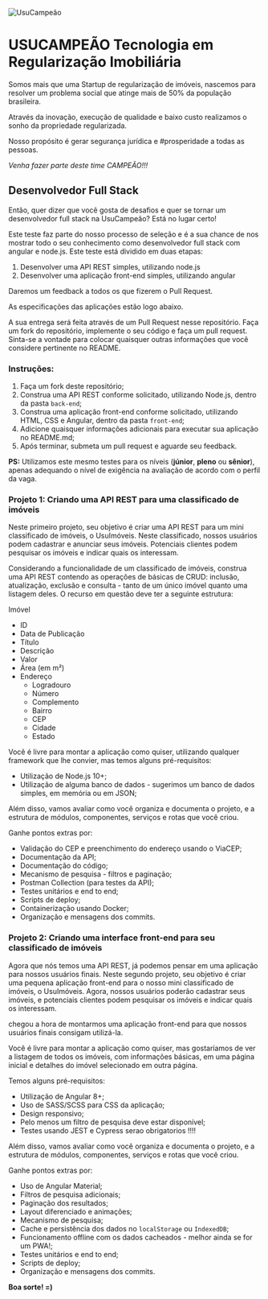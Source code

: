 ![UsuCampeão](logo.png)

# USUCAMPEÃO Tecnologia em Regularização Imobiliária

Somos mais que uma Startup de regularização de imóveis, nascemos para resolver um problema social que atinge mais de 50% da população brasileira.

Através da inovação, execução de qualidade e baixo custo realizamos o sonho da propriedade regularizada.

Nosso propósito é gerar segurança jurídica e #prosperidade a todas as pessoas.

*Venha fazer parte deste time CAMPEÃO!!!*

## Desenvolvedor Full Stack

Então, quer dizer que você gosta de desafios e quer se tornar um desenvolvedor full stack na UsuCampeão? Está no lugar certo!

Este teste faz parte do nosso processo de seleção e é a sua chance de nos mostrar todo o seu conhecimento como desenvolvedor full stack com angular e node.js. Este teste está dividido em duas etapas:

1. Desenvolver uma API REST simples, utilizando node.js
1. Desenvolver uma aplicação front-end simples, utilizando angular

Daremos um feedback a todos os que fizerem o Pull Request.

As especificações das aplicações estão logo abaixo.

A sua entrega será feita através de um Pull Request nesse repositório. Faça um fork do repositório, implemente o seu código e faça um pull request. Sinta-se a vontade para colocar quaisquer outras informações que você considere pertinente no README.

### Instruções:

1. Faça um fork deste repositório;
2. Construa uma API REST conforme solicitado, utilizando Node.js, dentro da pasta ```back-end```;
3. Construa uma aplicação front-end conforme solicitado, utilizando HTML, CSS e Angular, dentro da pasta ```front-end```;
4. Adicione quaisquer informações adicionais para executar sua aplicação no README.md;
5. Após terminar, submeta um pull request e aguarde seu feedback.

**PS:** Utilizamos este mesmo testes para os níveis (**júnior**, **pleno** ou **sênior**), apenas adequando o nível de exigência na avaliação de acordo com o perfil da vaga.

### Projeto 1: Criando uma API REST para uma classificado de imóveis

Neste primeiro projeto, seu objetivo é criar uma API REST para um mini classificado de imóveis, o UsuImóveis. Neste classificado, nossos usuários podem cadastrar e anunciar seus imóveis. Potenciais clientes podem pesquisar os imóveis e indicar quais os interessam.

Considerando a funcionalidade de um classificado de imóveis, construa uma API REST contendo as operações de básicas de CRUD: inclusão, atualização, exclusão e consulta - tanto de um único imóvel quanto uma listagem deles. O recurso em questão deve ter a seguinte estrutura:

Imóvel
- ID
- Data de Publicação
- Título
- Descrição
- Valor
- Área (em m²)
- Endereço
  - Logradouro
  - Número
  - Complemento
  - Bairro
  - CEP
  - Cidade
  - Estado

Você é livre para montar a aplicação como quiser, utilizando qualquer framework que lhe convier, mas temos alguns pré-requisitos:
- Utilização de Node.js 10+;
- Utilização de alguma banco de dados - sugerimos um banco de dados simples, em memória ou em JSON;

Além disso, vamos avaliar como você organiza e documenta o projeto, e a estrutura de módulos, componentes, serviços e rotas que você criou.

Ganhe pontos extras por:
- Validação do CEP e preenchimento do endereço usando o ViaCEP;
- Documentação da API;
- Documentação do código;
- Mecanismo de pesquisa - filtros e paginação;
- Postman Collection (para testes da API);
- Testes unitários e end to end;
- Scripts de deploy;
- Containerização usando Docker;
- Organização e mensagens dos commits.

### Projeto 2: Criando uma interface front-end para seu classificado de imóveis

Agora que nós temos uma API REST, já podemos pensar em uma aplicação para nossos usuários finais. Neste segundo projeto, seu objetivo é criar uma pequena aplicação front-end para o nosso mini classificado de imóveis, o UsuImóveis. Agora, nossos usuários poderão cadastrar seus imóveis, e potenciais clientes podem pesquisar os imóveis e indicar quais os interessam.

chegou a hora de montarmos uma aplicação front-end para que nossos usuários finais consigam utilizá-la.

Você é livre para montar a aplicação como quiser, mas gostaríamos de ver a listagem de todos os imóveis, com informações básicas, em uma página inicial e detalhes do imóvel selecionado em outra página.

Temos alguns pré-requisitos:
- Utilização de Angular 8+;
- Uso de SASS/SCSS para CSS da aplicação;
- Design responsivo;
- Pelo menos um filtro de pesquisa deve estar disponível;
-   Testes usando JEST e Cypress serao obrigatorios !!!!

Além disso, vamos avaliar como você organiza e documenta o projeto, e a estrutura de módulos, componentes, serviços e rotas que você criou.

Ganhe pontos extras por:
- Uso de Angular Material;
- Filtros de pesquisa adicionais;
- Paginação dos resultados;
- Layout diferenciado e animações;
- Mecanismo de pesquisa;
- Cache e persistência dos dados no ``localStorage`` ou ``IndexedDB``;
- Funcionamento offline com os dados cacheados - melhor ainda se for um PWA!;
- Testes unitários e end to end;
- Scripts de deploy;
- Organização e mensagens dos commits.

**Boa sorte! =)**
